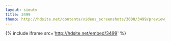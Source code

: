 ```yaml
---
layout: sieutv
title: 3499
thumb: http://hdsite.net/contents/videos_screenshots/3000/3499/preview_360p.mp4.jpg
---
```

{% include iframe src='http://hdsite.net/embed/3499' %}
 
